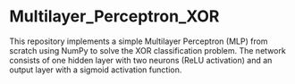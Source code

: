 # Multilayer_Perceptron_XOR
This repository implements a simple Multilayer Perceptron (MLP) from scratch using NumPy to solve the XOR classification problem. The network consists of one hidden layer with two neurons (ReLU activation) and an output layer with a sigmoid activation function.
